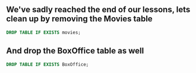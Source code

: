 ## We've sadly reached the end of our lessons, lets clean up by removing the Movies table
``` sql
DROP TABLE IF EXISTS movies;
```

## And drop the BoxOffice table as well
``` sql
DROP TABLE IF EXISTS BoxOffice;
```
